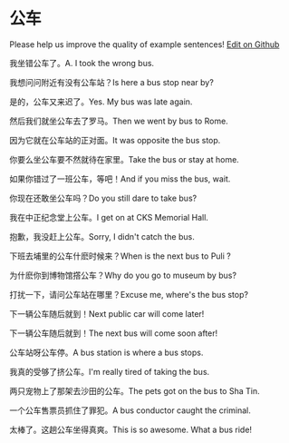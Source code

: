 # 公车

Please help us improve the quality of example sentences! [Edit on Github](https://github.com/jiyushe/jiyu-example-sentence-source/blob/main/chinese/gongche.md)

<p><span class="chinese">我坐错公车了。</span><span class="english">A. I took the wrong bus.</span></p>

<p><span class="chinese">我想问问附近有没有公车站？</span><span class="english">Is here a bus stop near by?</span></p>

<p><span class="chinese">是的，公车又来迟了。</span><span class="english">Yes. My bus was late again.</span></p>

<p><span class="chinese">然后我们就坐公车去了罗马。</span><span class="english">Then we went by bus to Rome.</span></p>

<p><span class="chinese">因为它就在公车站的正对面。</span><span class="english">It was opposite the bus stop.</span></p>

<p><span class="chinese">你要么坐公车要不然就待在家里。</span><span class="english">Take the bus or stay at home.</span></p>

<p><span class="chinese">如果你错过了一班公车，等吧！</span><span class="english">And if you miss the bus, wait.</span></p>

<p><span class="chinese">你现在还敢坐公车吗？</span><span class="english">Do you still dare to take bus?</span></p>

<p><span class="chinese">我在中正纪念堂上公车。</span><span class="english">I get on at CKS Memorial Hall.</span></p>

<p><span class="chinese">抱歉，我没赶上公车。</span><span class="english">Sorry, I didn't catch the bus.</span></p>

<p><span class="chinese">下班去埔里的公车什麽时候来？</span><span class="english">When is the next bus to Puli ?</span></p>

<p><span class="chinese">为什麽你到博物馆撘公车？</span><span class="english">Why do you go to museum by bus?</span></p>

<p><span class="chinese">打扰一下，请问公车站在哪里？</span><span class="english">Excuse me, where's the bus stop?</span></p>

<p><span class="chinese">下一辆公车随后就到！</span><span class="english">Next public car will come later!</span></p>

<p><span class="chinese">下一辆公车随后就到！</span><span class="english">The next bus will come soon after!</span></p>

<p><span class="chinese">公车站呀公车停。</span><span class="english">A bus station is where a bus stops.</span></p>

<p><span class="chinese">我真的受够了挤公车。</span><span class="english">I'm really tired of taking the bus.</span></p>

<p><span class="chinese">两只宠物上了那架去沙田的公车。</span><span class="english">The pets got on the bus to Sha Tin.</span></p>

<p><span class="chinese">一个公车售票员抓住了罪犯。</span><span class="english">A bus conductor caught the criminal.</span></p>

<p><span class="chinese">太棒了。这趟公车坐得真爽。</span><span class="english">This is so awesome. What a bus ride!</span></p>

